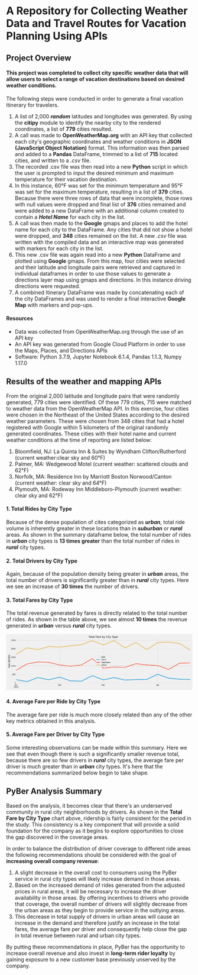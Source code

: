# A Repository for Collecting Weather Data and Travel Routes for Vacation Planning Using APIs

## Project Overview
#### This project was completed to collect city specific weather data that will allow users to select a range of vacation destinations based on desired weather conditions.
The following steps were conducted in order to generate a final vacation itinerary for travelers.
1.  A list of 2,000 ***random*** latitudes and longitudes was generated.  By using the **citipy** module to identify the nearby city to the rendered coordinates, a list of **779** cities resulted.  
2.  A call was made to **OpenWeatherMap.org** with an API key that collected each city's geographic coordinates and weather conditions in **JSON (JavaScript Object Notation)** format.  This information was then parsed and added to a **Pandas** DataFrame, trimmed to a list of **715** located cities, and written to a *.csv* file.
3.  The recorded .csv file was then read into a new **Python** script in which the user is prompted to input the desired minimum and maximum temperature for their vacation destination.
4.  In this instance, 60°F was set for the minimum temperature and 95°F was set for the maximum temperature, resulting in a list of **379** cities.  Because there were three rows of data that were incomplete, those rows with null values were dropped and final list of **376** cities remained and were added to a new DataFrame with an additional column created to contain a ***Hotel Name*** for each city in the list.
5.  A call was then made to the **Google** gmaps and places to add the hotel name for each city to the DataFrame.  Any cities that did not show a hotel were dropped, and **348** cities remained on the list.  A new *.csv* file was written with the compiled data and an interactive map was generated with markers for each city in the list.
6.  This new .csv file was again read into a new **Python** DataFrame and plotted using **Google** gmaps.  From this map, four cities were selected and their latitude and longitude pairs were retrieved and captured in individual dataframes in order to use those values to generate a directions layer map using gmaps and directions.  In this instance driving directions were requested.
7.  A combined Itinerary DataFrame was made by concatenating each of the city DataFrames and was used to render a final interactive **Google Map** with markers and pop-ups.
 
#### Resources
- Data was collected from OpenWeatherMap.org through the use of an API key
- An API key was generated from Google Cloud Platform in order to use the Maps, Places, and Directions APIs
- Software: Python 3.7.9, Jupyter Notebook 6.1.4, Pandas 1.1.3, Numpy 1.17.0
 
## Results of the weather and mapping APIs
From the original 2,000 latitude and longitude pairs that were randomly generated, 779 cities were identified.  Of these 779 cities, 715 were matched to weather data from the OpenWeatherMap API.  In this exercise, four cities were chosen in the Northeast of the United States according to the desired weather parameters.  These were chosen from 348 cities that had a hotel registered with Google within 5 kilometers of the original randomly generated coordinates.  These cities with their hotel name and current weather conditions at the time of reporting are listed below:
1.  Bloomfield, NJ:  La Quinta Inn & Suites by Wyndham Clifton/Rutherford (current weather:clear sky and 60°F)
2.  Palmer, MA:  Wedgewood Motel (current weather: scattered clouds and 62°F)
3.  Norfolk, MA: Residence Inn by Marriott Boston Norwood/Canton (current weather: clear sky and 64°F)
4.  Plymouth, MA: Rodeway Inn Middleboro-Plymouth (current weather: clear sky and 62°F)



#### 1. Total Rides by City Type
Because of the dense population of cites categorized as ***urban***, total ride volume is inherently greater in these locations than in ***suburban*** or ***rural*** areas.  As shown in the summary dataframe below, the total number of rides in ***urban*** city types is **13 times greater** than the total number of rides in ***rural*** city types. 
#### 2. Total Drivers by City Type
Again, because of the population density being greater in ***urban*** areas, the total number of drivers is significantly greater than in ***rural*** city types.  Here we see an increase of **30 times** the number of drivers.  
#### 3. Total Fares by City Type
The total revenue generated by fares is directly related to the total number of rides.  As shown in the table above, we see almost **10 times** the revenue generated in ***urban*** versus ***rural*** city types.  

![PyBer_fare_summary.png](https://github.com/frostbrosracing/PyBer_Analysis/blob/main/analysis/PyBer_fare_summary.png)
#### 4. Average Fare per Ride by City Type
The average fare per ride is much more closely related than any of the other key metrics obtained in this analysis.  
#### 5. Average Fare per Driver by City Type
Some interesting observations can be made within this summary.  Here we see that even though there is such a significantly smaller revenue total, because there are so few drivers in ***rural*** city types, the average fare per driver is much greater than in ***urban*** city types.  It's here that the recommendations summarized below begin to take shape.

## PyBer Analysis Summary
Based on the analysis, it becomes clear that there's an underserved community in rural city neighborhoods by drivers.  As shown in the **Total Fare by City Type** chart above, ridership is fairly consistent for the period in the study.  This consistency is a key component that will provide a solid foundation for the company as it begins to explore opportunities to close the gap discovered in the coverage areas. 

In order to balance the distribution of driver coverage to different ride areas the following recommendations should be considered with the goal of **increasing overall company revenue**:

1.	A slight decrease in the overall cost to consumers using the PyBer service in rural city types will likely increase demand in those areas.  
2.	Based on the increased demand of rides generated from the adjusted prices in rural areas, it will be necessary to increase the driver availability in those areas.  By offering incentives to drivers who provide that coverage, the overall number of drivers will slightly decrease from the urban areas as they begin to provide service in the outlying areas.
3.	This decrease in total supply of drivers in urban areas will cause an increase in the demand and therefore justify an increase in the total fares, the average fare per driver and consequently help close the gap in total revenue between rural and urban city types.

By putting these recommendations in place, PyBer has the opportunity to increase overall revenue and also invest in **long-term rider loyalty** by gaining exposure to a new customer base previously unserved by the company.
